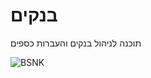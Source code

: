 # בנקים

תוכנה לניהול בנקים והעברות כספים

![BSNK](https://user-images.githubusercontent.com/86796339/158105610-67c9fa19-f1df-47d3-9b1f-9217e8d93507.PNG)
